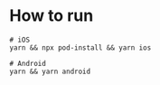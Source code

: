 # How to run

```shell
# iOS
yarn && npx pod-install && yarn ios

# Android
yarn && yarn android
```
